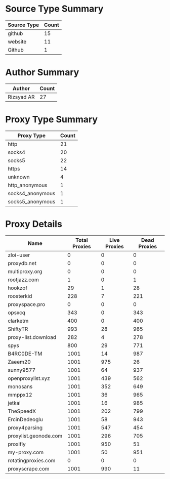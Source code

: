 # Source Type Summary

| Source Type | Count |
|-------------|-------|
| github | 15 |
| website | 11 |
| Github | 1 |


# Author Summary

| Author | Count |
|--------|-------|
| Rizsyad AR | 27 |


# Proxy Type Summary

| Proxy Type | Count |
|------------|-------|
| http | 21 |
| socks4 | 20 |
| socks5 | 22 |
| https | 14 |
| unknown | 4 |
| http_anonymous | 1 |
| socks4_anonymous | 1 |
| socks5_anonymous | 1 |


# Proxy Details

| Name | Total Proxies | Live Proxies | Dead Proxies |
|------|---------------|--------------|---------------|
| zloi-user | 0 | 0 | 0 |
| proxydb.net | 0 | 0 | 0 |
| multiproxy.org | 0 | 0 | 0 |
| rootjazz.com | 1 | 0 | 1 |
| hookzof | 29 | 1 | 28 |
| roosterkid | 228 | 7 | 221 |
| proxyspace.pro | 0 | 0 | 0 |
| opsxcq | 343 | 0 | 343 |
| clarketm | 400 | 0 | 400 |
| ShiftyTR | 993 | 28 | 965 |
| proxy-list.download | 282 | 4 | 278 |
| spys | 800 | 29 | 771 |
| B4RC0DE-TM | 1001 | 14 | 987 |
| Zaeem20 | 1001 | 975 | 26 |
| sunny9577 | 1001 | 64 | 937 |
| openproxylist.xyz | 1001 | 439 | 562 |
| monosans | 1001 | 352 | 649 |
| mmppx12 | 1001 | 36 | 965 |
| jetkai | 1001 | 16 | 985 |
| TheSpeedX | 1001 | 202 | 799 |
| ErcinDedeoglu | 1001 | 58 | 943 |
| proxy4parsing | 1001 | 547 | 454 |
| proxylist.geonode.com | 1001 | 296 | 705 |
| proxifly | 1001 | 950 | 51 |
| my-proxy.com | 1001 | 50 | 951 |
| rotatingproxies.com | 0 | 0 | 0 |
| proxyscrape.com | 1001 | 990 | 11 |
